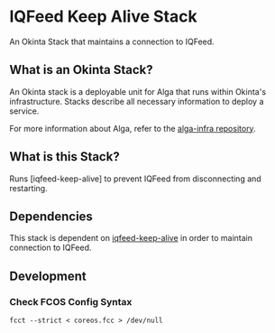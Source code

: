 # IQFeed Keep Alive Stack

An Okinta Stack that maintains a connection to IQFeed.

## What is an Okinta Stack?

An Okinta stack is a deployable unit for Alga that runs within Okinta's
infrastructure. Stacks describe all necessary information to deploy a service.

For more information about Alga, refer to the [alga-infra repository][1].

[1]: https://github.com/okinta/alga-infra

## What is this Stack?

Runs [iqfeed-keep-alive] to prevent IQFeed from disconnecting and restarting.

[1]: https://github.com/okinta/iqfeed-keep-alive

## Dependencies

This stack is dependent on [iqfeed-keep-alive][1] in order to maintain
connection to IQFeed.

[1]: https://github.com/okinta/iqfeed-keep-alive

## Development

### Check FCOS Config Syntax

    fcct --strict < coreos.fcc > /dev/null
